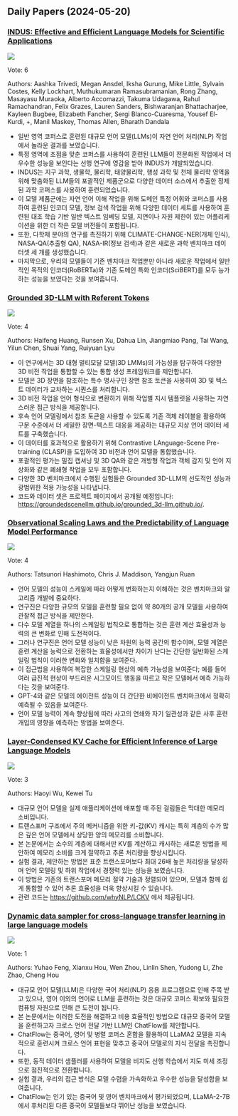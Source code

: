 ## Daily Papers (2024-05-20)

### [INDUS: Effective and Efficient Language Models for Scientific Applications](https://arxiv.org/abs/2405.10725)

![](https://cdn-thumbnails.huggingface.co/social-thumbnails/papers/2405.10725.png)

Vote: 6

Authors: Aashka Trivedi, Megan Ansdel, Iksha Gurung, Mike Little, Sylvain Costes, Kelly Lockhart, Muthukumaran Ramasubramanian, Rong Zhang, Masayasu Muraoka, Alberto Accomazzi, Takuma Udagawa, Rahul Ramachandran, Felix Grazes, Lauren Sanders, Bishwaranjan Bhattacharjee, Kayleen Bugbee, Elizabeth Fancher, Sergi Blanco-Cuaresma, Yousef El-Kurdi, +, Manil Maskey, Thomas Allen, Bharath Dandala

- 일반 영역 코퍼스로 훈련된 대규모 언어 모델(LLMs)이 자연 언어 처리(NLP) 작업에서 놀라운 결과를 보였습니다.
- 특정 영역에 초점을 맞춘 코퍼스를 사용하여 훈련된 LLM들이 전문화된 작업에서 더 우수한 성능을 보인다는 선행 연구에 영감을 받아 INDUS가 개발되었습니다.
- INDUS는 지구 과학, 생물학, 물리학, 태양물리학, 행성 과학 및 천체 물리학 영역을 위해 맞춤화된 LLM들의 포괄적인 제품군으로 다양한 데이터 소스에서 추출한 정제된 과학 코퍼스를 사용하여 훈련되었습니다.
- 이 모델 제품군에는 자연 언어 이해 작업을 위해 도메인 특정 어휘와 코퍼스를 사용하여 훈련된 인코더 모델, 정보 검색 작업을 위해 다양한 데이터 세트를 사용하여 훈련된 대조 학습 기반 일반 텍스트 임베딩 모델, 지연이나 자원 제한이 있는 어플리케이션을 위한 더 작은 모델 버전들이 포함됩니다.
- 또한, 다학제 분야의 연구를 촉진하기 위해 CLIMATE-CHANGE-NER(개체 인식), NASA-QA(추출형 QA), NASA-IR(정보 검색)과 같은 새로운 과학 벤치마크 데이터셋 세 개를 생성했습니다.
- 마지막으로, 우리의 모델들이 기존 벤치마크 작업뿐만 아니라 새로운 작업에서 일반적인 목적의 인코더(RoBERTa)와 기존 도메인 특화 인코더(SciBERT)를 모두 능가하는 성능을 보였다는 것을 보여줍니다.

### [Grounded 3D-LLM with Referent Tokens](https://arxiv.org/abs/2405.10370)

![](https://cdn-thumbnails.huggingface.co/social-thumbnails/papers/2405.10370.png)

Vote: 4

Authors: Haifeng Huang, Runsen Xu, Dahua Lin, Jiangmiao Pang, Tai Wang, Yilun Chen, Shuai Yang, Ruiyuan Lyu

- 이 연구에서는 3D 대형 멀티모달 모델(3D LMMs)의 가능성을 탐구하여 다양한 3D 비전 작업을 통합할 수 있는 통합 생성 프레임워크를 제안합니다.
- 모델은 3D 장면을 참조하는 특수 명사구인 장면 참조 토큰을 사용하여 3D 및 텍스트 데이터가 교차하는 시퀀스를 처리합니다.
- 3D 비전 작업을 언어 형식으로 변환하기 위해 작업별 지시 템플릿을 사용하는 자연스러운 접근 방식을 제공합니다.
- 후속 언어 모델링에서 참조 토큰을 사용할 수 있도록 기존 객체 레이블을 활용하여 구문 수준에서 더 세밀한 장면-텍스트 대응을 제공하는 대규모 지상 언어 데이터 세트를 구축했습니다.
- 이 데이터를 효과적으로 활용하기 위해 Contrastive LAnguage-Scene Pre-training (CLASP)을 도입하여 3D 비전과 언어 모델을 통합했습니다.
- 포괄적인 평가는 밀집 캡셔닝 및 3D QA와 같은 개방형 작업과 객체 감지 및 언어 지상화와 같은 폐쇄형 작업을 모두 포함합니다.
- 다양한 3D 벤치마크에서 수행된 실험들은 Grounded 3D-LLM의 선도적인 성능과 광범위한 적용 가능성을 나타냅니다.
- 코드와 데이터 셋은 프로젝트 페이지에서 공개될 예정입니다: https://groundedscenellm.github.io/grounded_3d-llm.github.io/.

### [Observational Scaling Laws and the Predictability of Language Model Performance](https://arxiv.org/abs/2405.10938)

![](https://cdn-thumbnails.huggingface.co/social-thumbnails/papers/2405.10938.png)

Vote: 4

Authors: Tatsunori Hashimoto, Chris J. Maddison, Yangjun Ruan

- 언어 모델의 성능이 스케일에 따라 어떻게 변화하는지 이해하는 것은 벤치마크와 알고리즘 개발에 중요하다.
- 연구진은 다양한 규모의 모델을 훈련할 필요 없이 약 80개의 공개 모델을 사용하여 관찰적 접근 방식을 제안한다.
- 다수 모델 계열을 하나의 스케일링 법칙으로 통합하는 것은 훈련 계산 효율성과 능력의 큰 변화로 인해 도전적이다.
- 그러나 연구진은 언어 모델 성능이 낮은 차원의 능력 공간의 함수이며, 모델 계열은 훈련 계산을 능력으로 전환하는 효율성에서만 차이가 난다는 간단한 일반화된 스케일링 법칙이 이러한 변화와 일치함을 보여준다.
- 이 접근법을 사용하여 복잡한 스케일링 현상의 예측 가능성을 보여준다; 예를 들어 여러 급진적 현상이 부드러운 시그모이드 행동을 따르고 작은 모델에서 예측 가능하다는 것을 보여준다.
- GPT-4와 같은 모델의 에이전트 성능이 더 간단한 비에이전트 벤치마크에서 정확히 예측될 수 있음을 보여준다.
- 언어 모델 능력이 계속 향상됨에 따라 사고의 연쇄와 자기 일관성과 같은 사후 훈련 개입의 영향을 예측하는 방법을 보여준다.

### [Layer-Condensed KV Cache for Efficient Inference of Large Language Models](https://arxiv.org/abs/2405.10637)

![](https://cdn-thumbnails.huggingface.co/social-thumbnails/papers/2405.10637.png)

Vote: 3

Authors: Haoyi Wu, Kewei Tu

- 대규모 언어 모델을 실제 애플리케이션에 배포할 때 주된 걸림돌은 막대한 메모리 소비입니다.
- 트랜스포머 구조에서 주의 메커니즘을 위한 키-값(KV) 캐시는 특히 계층의 수가 많은 깊은 언어 모델에서 상당한 양의 메모리를 소비합니다.
- 본 논문에서는 소수의 계층에 대해서만 KV를 계산하고 캐시하는 새로운 방법을 제안하여 메모리 소비를 크게 절약하고 추론 처리량을 향상시킵니다.
- 실험 결과, 제안하는 방법은 표준 트랜스포머보다 최대 26배 높은 처리량을 달성하며 언어 모델링 및 하위 작업에서 경쟁력 있는 성능을 보였습니다.
- 이 방법은 기존의 트랜스포머 메모리 절약 기술과 정렬되어 있으며, 모델과 함께 쉽게 통합할 수 있어 추론 효율성을 더욱 향상시킬 수 있습니다.
- 관련 코드는 https://github.com/whyNLP/LCKV 에서 제공됩니다.

### [Dynamic data sampler for cross-language transfer learning in large language models](https://arxiv.org/abs/2405.10626)

![](https://cdn-thumbnails.huggingface.co/social-thumbnails/papers/2405.10626.png)

Vote: 1

Authors: Yuhao Feng, Xianxu Hou, Wen Zhou, Linlin Shen, Yudong Li, Zhe Zhao, Cheng Hou

- 대규모 언어 모델(LLM)은 다양한 국어 처리(NLP) 응용 프로그램으로 인해 주목 받고 있으나, 영어 이외의 언어로 LLM을 훈련하는 것은 대규모 코퍼스 확보와 필요한 컴퓨팅 자원으로 인해 큰 도전이 됩니다.
- 본 논문에서는 이러한 도전을 해결하고 비용 효율적인 방법으로 대규모 중국어 모델을 훈련하고자 크로스 언어 전달 기반 LLM인 ChatFlow를 제안합니다.
- ChatFlow는 중국어, 영어 및 병렬 코퍼스 혼합을 활용하여 LLaMA2 모델을 지속적으로 훈련시켜 크로스 언어 표현을 맞추고 중국어 모델로의 지식 전달을 촉진합니다.
- 또한, 동적 데이터 샘플러를 사용하여 모델을 비지도 선행 학습에서 지도 미세 조정으로 점진적으로 전환합니다.
- 실험 결과, 우리의 접근 방식은 모델 수렴을 가속화하고 우수한 성능을 달성함을 보여줍니다.
- ChatFlow는 인기 있는 중국어 및 영어 벤치마크에서 평가되었으며, LLaMA-2-7B에서 후처리된 다른 중국어 모델들보다 뛰어난 성능을 보였습니다.


